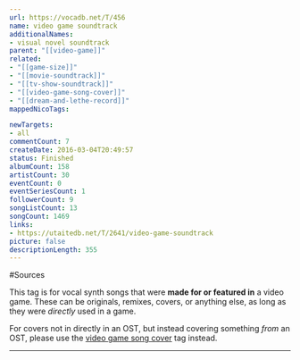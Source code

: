 ```yaml
---
url: https://vocadb.net/T/456
name: video game soundtrack
additionalNames: 
- visual novel soundtrack
parent: "[[video-game]]"
related:
- "[[game-size]]"
- "[[movie-soundtrack]]"
- "[[tv-show-soundtrack]]"
- "[[video-game-song-cover]]"
- "[[dream-and-lethe-record]]"
mappedNicoTags:

newTargets:
- all
commentCount: 7
createDate: 2016-03-04T20:49:57
status: Finished
albumCount: 158
artistCount: 30
eventCount: 0
eventSeriesCount: 1
followerCount: 9
songListCount: 13
songCount: 1469
links: 
- https://utaitedb.net/T/2641/video-game-soundtrack
picture: false
descriptionLength: 355
---
```


#Sources

This tag is for vocal synth songs that were **made for or featured in** a video game. These can be originals, remixes, covers, or anything else, as long as they were *directly* used in a game.

For covers not in directly in an OST, but instead covering something *from* an OST, please use the [video game song cover](https://vocadb.net/T/455) tag instead.

---

